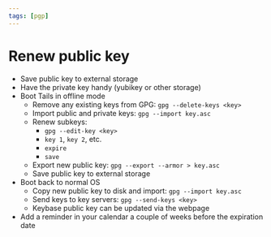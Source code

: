 ```yaml
---
tags: [pgp]
---
```


# Renew public key

* Save public key to external storage
* Have the private key handy (yubikey or other storage)
* Boot Tails in offline mode
  * Remove any existing keys from GPG: `gpg --delete-keys <key>`
  * Import public and private keys: `gpg --import key.asc`
  * Renew subkeys:
    * `gpg --edit-key <key>`
    * `key 1`, `key 2`, etc.
    * `expire`
    * `save`
  * Export new public key: `gpg --export --armor > key.asc`
  * Save public key to external storage
* Boot back to normal OS
  * Copy new public key to disk and import: `gpg --import key.asc`
  * Send keys to key servers: `gpg --send-keys <key>`
  * Keybase public key can be updated via the webpage
* Add a reminder in your calendar a couple of weeks before the expiration date
